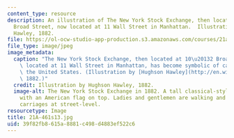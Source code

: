 ```yaml
---
content_type: resource
description: An illustration of The New York Stock Exchange, then located at 10-12
  Broad Street, now located at 11 Wall Street in Manhattan.  Illustration by Hughson
  Hawley, 1882.
file: https://ol-ocw-studio-app-production.s3.amazonaws.com/courses/21a-461-what-is-capitalism-fall-2013/39f82fb8615a8881c498d4883ef522c6_21A-461s13.jpg
file_type: image/jpeg
image_metadata:
  caption: "The New York Stock Exchange, then located at 10\u20132 Broad Street, now\
    \ located at 11 Wall Street in Manhattan, has become symbolic of capitalism in\
    \ the United States. (Illustration by [Hughson Hawley](http://en.wikipedia.org/wiki/File:New_York_Stock_Exchange_1882.jpg),\
    \ 1882.)"
  credit: Illustration by Hughson Hawley, 1882.
  image-alt: The New York Stock Exchange in 1882. A tall classical-style building
    with an American flag on top. Ladies and gentlemen are walking and riding in horse-drawn
    carriages at street-level.
resourcetype: Image
title: 21A-461s13.jpg
uid: 39f82fb8-615a-8881-c498-d4883ef522c6
---
```

